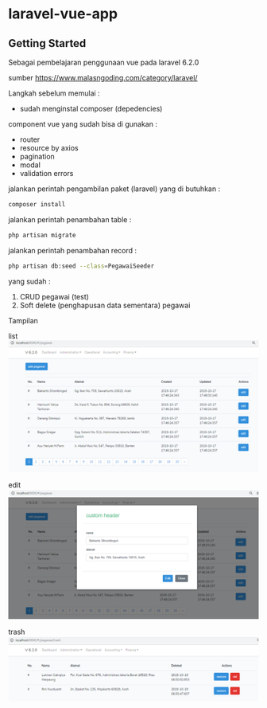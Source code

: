 # laravel-vue-app

## Getting Started

Sebagai pembelajaran penggunaan vue pada laravel 6.2.0

sumber https://www.malasngoding.com/category/laravel/

Langkah sebelum memulai :
- sudah menginstal composer (depedencies)

component vue yang sudah bisa di gunakan :
- router
- resource by axios
- pagination
- modal
- validation errors

jalankan perintah pengambilan paket (laravel) yang di butuhkan :
```bash
composer install
```

jalankan perintah penambahan table :
```bash
php artisan migrate
```

jalankan perintah penambahan record :
```bash
php artisan db:seed --class=PegawaiSeeder
```

yang sudah :
1. CRUD pegawai (test)
2. Soft delete (penghapusan data sementara) pegawai

Tampilan

list
![home](https://github.com/maulana20/laravel-vue-app/blob/master/image/home.PNG)

edit
![edit](https://github.com/maulana20/laravel-vue-app/blob/master/image/edit.PNG)

trash
![trash](https://github.com/maulana20/laravel-vue-app/blob/master/image/trash.PNG)
